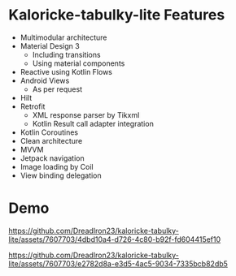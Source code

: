 # Kaloricke-tabulky-lite Features

* Multimodular architecture
* Material Design 3
  * Including transitions
  * Using material components
* Reactive using Kotlin Flows
* Android Views
  * As per request
* Hilt
* Retrofit
  * XML response parser by Tikxml
  * Kotlin Result call adapter integration
* Kotlin Coroutines
* Clean architecture
* MVVM
* Jetpack navigation
* Image loading by Coil
* View binding delegation

# Demo



https://github.com/DreadIron23/kaloricke-tabulky-lite/assets/7607703/4dbd10a4-d726-4c80-b92f-fd604415ef10



https://github.com/DreadIron23/kaloricke-tabulky-lite/assets/7607703/e2782d8a-e3d5-4ac5-9034-7335bcb82db5

